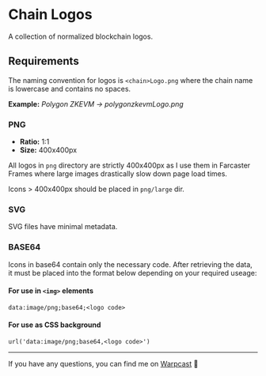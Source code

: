 # Chain Logos

A collection of normalized blockchain logos.

## Requirements

The naming convention for logos is `<chain>Logo.png` where the chain name is
lowercase and contains no spaces.

**Example:** _Polygon ZKEVM -> polygonzkevmLogo.png_

### PNG

- **Ratio:** 1:1
- **Size:** 400x400px

All logos in `png` directory are strictly 400x400px as I use them in Farcaster
Frames where large images drastically slow down page load times.

Icons > 400x400px should be placed in `png/large` dir.

### SVG

SVG files have minimal metadata.

### BASE64

Icons in base64 contain only the necessary code. After retrieving the data, it must be placed into the
format below depending on your required useage:

#### For use in `<img>` elements

`data:image/png;base64;<logo code>`

#### For use as CSS background

`url('data:image/png;base64,<logo code>')`

---

If you have any questions, you can find me on [Warpcast](https://warpcast.com/jonbray.eth) 🫡
